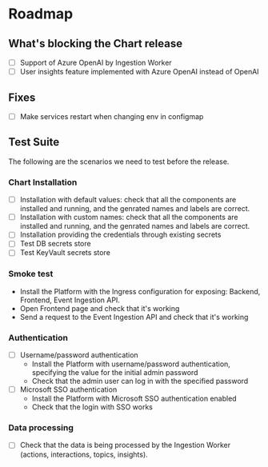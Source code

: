 # Roadmap

## What's blocking the Chart release

- [ ] Support of Azure OpenAI by Ingestion Worker
- [ ] User insights feature implemented with Azure OpenAI instead of OpenAI

## Fixes

- [ ] Make services restart when changing env in configmap

## Test Suite

The following are the scenarios we need to test before the release.

### Chart Installation

- [ ] Installation with default values: check that all the components are installed and running, and the genrated
  names and labels are correct.
- [ ] Installation with custom names: check that all the components are installed and running, and the genrated
  names and labels are correct.
- [ ] Installation providing the credentials through existing secrets
- [ ] Test DB secrets store
- [ ] Test KeyVault secrets store

### Smoke test

- Install the Platform with the Ingress configuration for exposing: Backend, Frontend, Event Ingestion API.
- Open Frontend page and check that it's working
- Send a request to the Event Ingestion API and check that it's working

### Authentication

- [ ] Username/password authentication
    - Install the Platform with username/password authentication, specifying the value for the initial admin password
    - Check that the admin user can log in with the specified password
- [ ] Microsoft SSO authentication
    - Install the Platform with Microsoft SSO authentication enabled
    - Check that the login with SSO works

### Data processing

- [ ] Check that the data is being processed by the Ingestion Worker (actions, interactions, topics, insights).